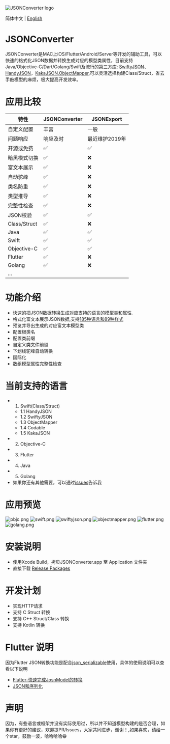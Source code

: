 ![JSONConverter logo](/Screenshots/logo.jpg)

简体中文 | [English](./README.md)

JSONConverter
=============
 JSONConverter是MAC上iOS/Flutter/Android/Server等开发的辅助工具，可以快速的格式化JSON数据并转换生成对应的模型类属性，目前支持Java/Objective-C/Dart/Golang/Swift及流行的第三方库: [SwiftyJSON](https://github.com/SwiftyJSON/SwiftyJSON)、[HandyJSON](https://github.com/alibaba/HandyJSON)，[KakaJSON](https://github.com/kakaopensource/KakaJSON),[ObjectMapper](https://github.com/Hearst-DD/ObjectMapper),可以灵活选择构建Class/Struct，省去手敲模型的麻烦，极大提高开发效率。

应用比较
======

| 特性 | JSONConverter | JSONExport |
| ------ | ------ | ------ |
| 自定义配置 | 丰富 | 一般 |
| 问题响应 | 响应及时 | 最近维护2019年 |
| 开源或免费 | ✅ | ✅  |
| 暗黑模式切换 | ✅ | ❌ |
| 富文本展示 | ✅ | ❌ |
| 自动驼峰 | ✅ | ❌ |
| 类名防重 | ✅ | ❌ |
| 类型推导 | ✅ | ❌ |
| 完整性检查 | ✅ | ❌ |
| JSON校验 | ✅ | ✅  |
| Class/Struct | ✅ | ❌ |
| Java | ✅ | ✅ |
| Swift | ✅ | ✅ |
| Objective-C | ✅ | ✅ |
| Flutter | ✅ | ❌ |
| Golang | ✅ | ❌ |
| ... | |  |

功能介绍
=======
* 快速的把JSON数据转换生成对应支持的语言的模型类和属性.
* 格式化富文本展示JSON数据,支持[185种语言和89种样式](https://highlightjs.org/static/demo/) 
* 预览并导出生成的对应富文本模型类
* 配置根类名
* 配置类前缀
* 自定义类文件前缀
* 下划线驼峰自动转换
* 国际化
* 数组模型属性完整性检查


当前支持的语言
============
- 1. Swift(Class/Struct)
    - 1.1 HandyJSON
    - 1.2 SwiftyJSON
    - 1.3 ObjectMapper
    - 1.4 Codable
    - 1.5 KakaJSON
- 2. Objective-C
- 3. Flutter
- 4. Java
- 5. Golang
- 如果你还有其他需要，可以通过[issues](https://github.com/vvkeep/JSONConverter/issues)告诉我

应用预览
======
![objc.png](/Screenshots/objc.png)
![swift.png](/Screenshots/swift.png)
![swiftyjson.png](/Screenshots/swiftyjson.png)
![objectmapper.png](/Screenshots/objectmapper.png)
![flutter.png](/Screenshots/flutter.png)
![golang.png](/Screenshots/golang.png)

安装说明
======
* 使用Xcode Build，拷贝JSONConverter.app 至 Application 文件夹
* 直接下载 [Release Packages](https://github.com/vvkeep/JSONConverter/releases)

开发计划
======
* 实现HTTP请求
* 支持 C Struct 转换
* 支持 C++ Struct/Class 转换
* 支持 Kotlin 转换

Flutter 说明
===========
因为Flutter JSON转换功能是配合[json_serializable](https://github.com/dart-lang/json_serializable)使用，具体的使用说明可以查看以下说明
* [Flutter-快速完成JosnModel的转换](https://www.jianshu.com/p/8e22a383bc4b)
* [JSON和序列化](https://flutterchina.club/json/)

声明
===
因为，有些语言或框架并没有实际使用过，所以并不知道模型构建的是否合理，如果你有更好的建议，欢迎提PR/Issues，大家共同进步，谢谢！,如果喜欢，请给一个star，鼓励一波，哈哈哈哈😁
